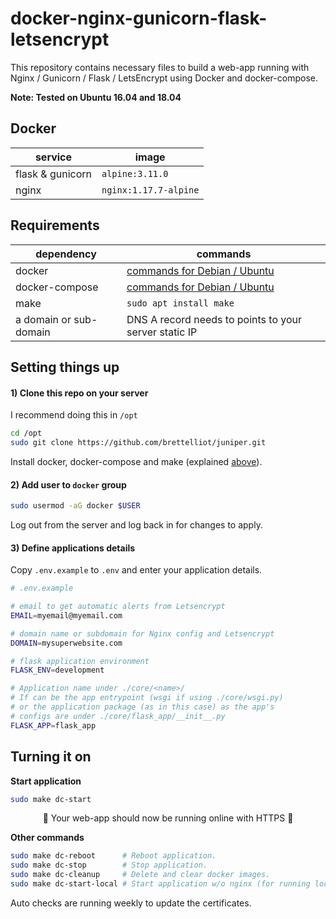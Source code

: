 # docker-nginx-gunicorn-flask-letsencrypt

This repository contains necessary files to build a web-app running with Nginx / Gunicorn / Flask / LetsEncrypt using Docker and docker-compose.  

**Note: Tested on Ubuntu 16.04 and 18.04**

## Docker

service | image
--- | ---
flask & gunicorn | `alpine:3.11.0`
nginx | `nginx:1.17.7-alpine`

## Requirements

dependency | commands
--- | ---
docker | [commands for Debian / Ubuntu](https://gist.github.com/smallwat3r/45f50f067f248aa3c89eec832277f072)
docker-compose | [commands for Debian / Ubuntu](https://gist.github.com/smallwat3r/bb4f986dae4cb2fac8f26c8557517dbd)
make | `sudo apt install make`
a domain or sub-domain | DNS A record needs to points to your server static IP

## Setting things up

#### 1) Clone this repo on your server

I recommend doing this in `/opt`  

```sh
cd /opt
sudo git clone https://github.com/brettelliot/juniper.git
```

Install docker, docker-compose and make (explained [above](#requirements)).  

#### 2) Add user to `docker` group  

```sh
sudo usermod -aG docker $USER
```
Log out from the server and log back in for changes to apply.  

#### 3) Define applications details
Copy `.env.example` to `.env` and enter your application details.   
```sh
# .env.example

# email to get automatic alerts from Letsencrypt
EMAIL=myemail@myemail.com

# domain name or subdomain for Nginx config and Letsencrypt
DOMAIN=mysuperwebsite.com

# flask application environment
FLASK_ENV=development

# Application name under ./core/<name>/
# If can be the app entrypoint (wsgi if using ./core/wsgi.py)
# or the application package (as in this case) as the app's
# configs are under ./core/flask_app/__init__.py
FLASK_APP=flask_app
```

## Turning it on

**Start application**
```sh
sudo make dc-start
```
<p style="text-align: center;">
 🎉 Your web-app should now be running online with HTTPS 🎉   
</p>

**Other commands**
```sh
sudo make dc-reboot      # Reboot application.
sudo make dc-stop        # Stop application.
sudo make dc-cleanup     # Delete and clear docker images.
sudo make dc-start-local # Start application w/o nginx (for running locally)
```

Auto checks are running weekly to update the certificates.  
